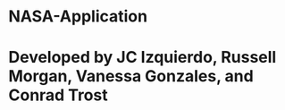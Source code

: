 # NASA-Application
# 
# Developed by JC Izquierdo, Russell Morgan, Vanessa Gonzales, and Conrad Trost